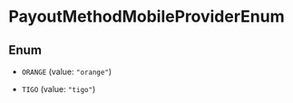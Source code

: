
# PayoutMethodMobileProviderEnum

## Enum


* `ORANGE` (value: `"orange"`)

* `TIGO` (value: `"tigo"`)



